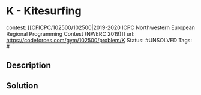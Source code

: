 # K - Kitesurfing

contest: [[CFICPC/102500/102500|2019-2020 ICPC Northwestern European Regional Programming Contest (NWERC 2019)]]
url: https://codeforces.com/gym/102500/problem/K
Status: #UNSOLVED
Tags: #

## Description

## Solution

